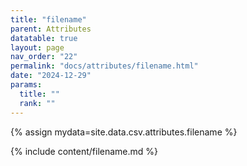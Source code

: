```yaml
---
title: "filename"
parent: Attributes
datatable: true
layout: page
nav_order: "22"
permalink: "docs/attributes/filename.html"
date: "2024-12-29"
params:
  title: ""
  rank: ""
---
```

{% assign mydata=site.data.csv.attributes.filename %} 

{% include content/filename.md %}
